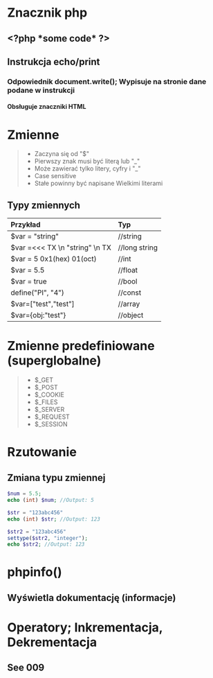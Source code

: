 # Znacznik php 

## **<?php \*some code\* ?\>**

## Instrukcja **echo/print**

### Odpowiednik __document.write();__ Wypisuje na stronie dane podane w instrukcji

#### Obsługuje znaczniki HTML

# Zmienne

> - Zaczyna się od "$"
> - Pierwszy znak musi być literą lub "_"
> - Może zawierać tylko litery, cyfry i "_"
> - Case sensitive
> - Stałe powinny być napisane Wielkimi literami

## Typy zmiennych

|  Przykład                     | Typ               |
|:------------------------------|:------------------|
| $var = "string"               | //string          |
| $var =<<< TX \n "string" \n TX| //long string     |
| $var = 5  0x1(hex) 01(oct)    | //int             |
| $var = 5.5                    | //float           |
| $var = true                   | //bool            |
| define("PI", "4")             | //const           |
| $var=["test","test"]          | //array           |
| $var={obj:"test"}             | //object          |

# Zmienne predefiniowane (superglobalne)

> - $_GET
> - $_POST
> - $_COOKIE
> - $_FILES
> - $_SERVER
> - $_REQUEST
> - $_SESSION

# Rzutowanie

## Zmiana typu zmiennej

```php
$num = 5.5;
echo (int) $num; //Output: 5

$str = "123abc456"
echo (int) $str; //Output: 123

$str2 = "123abc456"
settype($str2, "integer");
echo $str2; //Output: 123
```

# phpinfo()

## Wyświetla dokumentację (informacje)

# Operatory; Inkrementacja, Dekrementacja

## See 009

